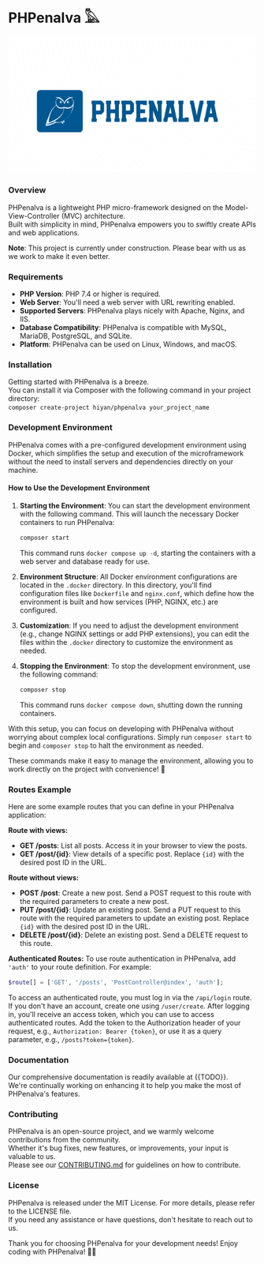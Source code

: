 
# PHPenalva 𓅓
![logomarca](public/assets/images/logomarca.png)

### Overview
PHPenalva is a lightweight PHP micro-framework designed on the Model-View-Controller (MVC) architecture.<br>
Built with simplicity in mind, PHPenalva empowers you to swiftly create APIs and web applications.<br>

**Note**: This project is currently under construction. Please bear with us as we work to make it even better.

### Requirements
- **PHP Version**: PHP 7.4 or higher is required.
- **Web Server**: You'll need a web server with URL rewriting enabled.
- **Supported Servers**: PHPenalva plays nicely with Apache, Nginx, and IIS.
- **Database Compatibility**: PHPenalva is compatible with MySQL, MariaDB, PostgreSQL, and SQLite.
- **Platform**: PHPenalva can be used on Linux, Windows, and macOS.

### Installation
Getting started with PHPenalva is a breeze. <br>
You can install it via Composer with the following command in your project directory:<br>
`composer create-project hiyan/phpenalva your_project_name`

### Development Environment

PHPenalva comes with a pre-configured development environment using Docker, which simplifies the setup and execution of the microframework without the need to install servers and dependencies directly on your machine.

#### How to Use the Development Environment

1. **Starting the Environment**: You can start the development environment with the following command. This will launch the necessary Docker containers to run PHPenalva:
   ```bash
   composer start
   ```
   
   This command runs `docker compose up -d`, starting the containers with a web server and database ready for use.

2. **Environment Structure**: All Docker environment configurations are located in the `.docker` directory. In this directory, you'll find configuration files like `Dockerfile` and `nginx.conf`, which define how the environment is built and how services (PHP, NGINX, etc.) are configured.

3. **Customization**: If you need to adjust the development environment (e.g., change NGINX settings or add PHP extensions), you can edit the files within the `.docker` directory to customize the environment as needed.

4. **Stopping the Environment**: To stop the development environment, use the following command:
   ```bash
   composer stop
   ```
   This command runs `docker compose down`, shutting down the running containers.

With this setup, you can focus on developing with PHPenalva without worrying about complex local configurations. Simply run `composer start` to begin and `composer stop` to halt the environment as needed.

These commands make it easy to manage the environment, allowing you to work directly on the project with convenience! 🚀

### Routes Example
Here are some example routes that you can define in your PHPenalva application:

**Route with views:**

- **GET /posts**: List all posts. Access it in your browser to view the posts.
- **GET /post/{id}**: View details of a specific post. Replace `{id}` with the desired post ID in the URL.

**Route without views:**

- **POST /post**: Create a new post. Send a POST request to this route with the required parameters to create a new post.
- **PUT /post/{id}**: Update an existing post. Send a PUT request to this route with the required parameters to update an existing post. Replace `{id}` with the desired post ID in the URL.
- **DELETE /post/{id}**: Delete an existing post. Send a DELETE request to this route.

**Authenticated Routes:**
To use route authentication in PHPenalva, add `'auth'` to your route definition. For example:
```php
$route[] = ['GET', '/posts', 'PostController@index', 'auth'];
```
To access an authenticated route, you must log in via the `/api/login` route. If you don't have an account, create one using `/user/create`. After logging in, you'll receive an access token, which you can use to access authenticated routes. Add the token to the Authorization header of your request, e.g., `Authorization: Bearer {token}`, or use it as a query parameter, e.g., `/posts?token={token}`.

### Documentation
Our comprehensive documentation is readily available at {{TODO}}.<br>
We're continually working on enhancing it to help you make the most of PHPenalva's features.

### Contributing
PHPenalva is an open-source project, and we warmly welcome contributions from the community. <br>
Whether it's bug fixes, new features, or improvements, your input is valuable to us. <br>
Please see our [CONTRIBUTING.md](CONTRIBUTING.md) for guidelines on how to contribute.

### License
PHPenalva is released under the MIT License. For more details, please refer to the LICENSE file.<br>
If you need any assistance or have questions, don't hesitate to reach out to us.

Thank you for choosing PHPenalva for your development needs! Enjoy coding with PHPenalva! 🚀🌐